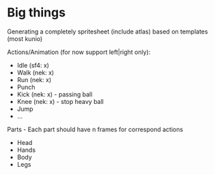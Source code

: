 # Big things

Generating a completely spritesheet (include atlas) based on templates (most kunio)

Actions/Animation (for now support left|right only):
- Idle (sf4: x)
- Walk (nek: x)
- Run (nek: x)
- Punch
- Kick (nek: x) - passing ball
- Knee (nek: x) - stop heavy ball
- Jump
- ...

Parts - Each part should have n frames for correspond actions
- Head
- Hands
- Body
- Legs

